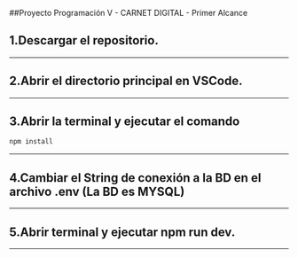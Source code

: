 ##Proyecto Programación V - CARNET DIGITAL - Primer Alcance

## 1.Descargar el repositorio.
---

## 2.Abrir el directorio principal en VSCode.
---

## 3.Abrir la terminal y ejecutar el comando
```bash 
npm install
```
---

## 4.Cambiar el String de conexión a la BD en el archivo .env (La BD es MYSQL)
---

## 5.Abrir terminal y ejecutar npm run dev.
---